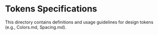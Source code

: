 # Tokens Specifications

This directory contains definitions and usage guidelines for design tokens (e.g.,
Colors.md, Spacing.md).
